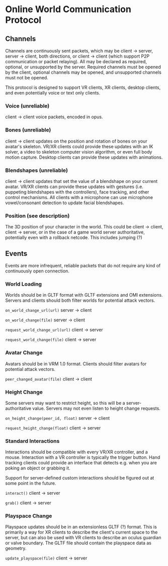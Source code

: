 # Online World Communication Protocol

## Channels

Channels are continuously sent packets, which may be client -> server, server -> client, both directions, or client -> client (which support P2P communication or packet relaying). All may be declared as required, optional, or unsupported by the server. Required channels must be opened by the client, optional channels may be opened, and unsupported channels must not be opened.

This protocol is designed to support VR clients, XR clients, desktop clients, and even potentially voice or text only clients.

### Voice (unreliable)

client -> client voice packets, encoded in opus.

### Bones (unreliable)

client -> client updates on the position and rotation of bones on your avatar's skeleton. VR/XR clients could provide these updates with an IK solver, a video to skeleton computer vision algorithm, or even full body motion capture. Desktop clients can provide these updates with animations.

### Blendshapes (unreliable)

client -> client updates that set the value of a blendshape on your current avatar. VR/XR clients can provide these updates with gestures (i.e. puppeting blendshapes with the controllers), face tracking, and other control mechanisms. All clients with a microphone can use microphone vowel/consonant detection to update facial blendshapes.

### Position (see description)

The 3D position of your character in the world. This could be client -> client, client -> server, or in the case of a game world server authoritative, potentially even with a rollback netcode. This includes jumping (?)

## Events

Events are more infrequent, reliable packets that do not require any kind of continuously open connection.

### World Loading

Worlds should be in GLTF format with GLTF extensions and OMI extensions. Servers and clients should both filter worlds for potential attack vectors.

`on_world_change_url(url)` server -> client

`on_world_change(file)` server -> client

`request_world_change_url(url)` client -> server

`request_world_change(file)` client -> server

### Avatar Change

Avatars should be in VRM 1.0 format. Clients should filter avatars for potential attack vectors.

`peer_changed_avatar(file)` client -> client

### Height Change

Some servers may want to restrict height, so this will be a server-authoritative value. Servers may not even listen to height change requests.

`on_height_change(peer_id, float)` server -> client

`request_height_change(float)` client -> server

### Standard Interactions

Interactions should be compatible with every VR/XR controller, and a mouse. Interaction with a VR controller is typically the trigger button. Hand tracking clients could provide an interface that detects e.g. when you are poking an object or grabbing it.

Support for server-defined custom interactions should be figured out at some point in the future.

`interact()` client -> server

`grab()` client -> server

### Playspace Change

Playspace updates should be in an extensionless GLTF (?) format. This is primarily a way for XR clients to describe the client's current space to the server, but can also be used with VR clients to describe an oculus guardian or valve boundary. The GLTF file should contain the playspace data as geometry.

`update_playspace(file)` client -> server

